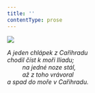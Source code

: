 ```yaml
---
title: ''
contentType: prose
---
```


<section>

![](../Images/059.jpg)

_A jeden chlápek z Cařihradu  
chodil číst k moři Iliadu;  
         na jedné noze stál,  
         až z toho vrávoral  
a spad do moře v Cařihradu._

</section>
